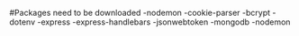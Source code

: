 #Packages need to be downloaded
-nodemon
-cookie-parser
-bcrypt
-dotenv
-express
-express-handlebars
-jsonwebtoken
-mongodb
-nodemon
